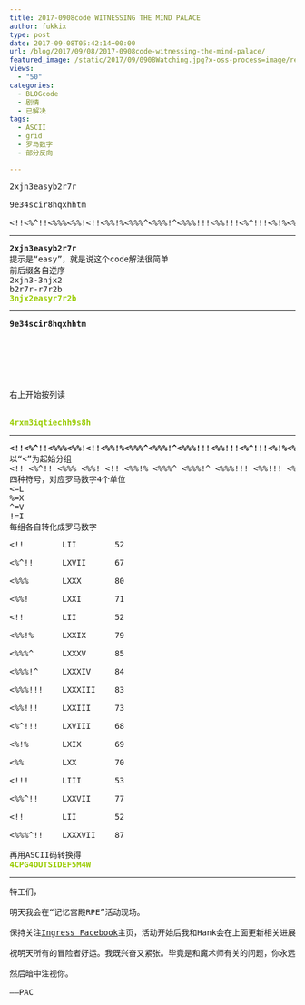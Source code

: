 ```yaml
---
title: 2017-0908code WITNESSING THE MIND PALACE
author: fukkix
type: post
date: 2017-09-08T05:42:14+00:00
url: /blog/2017/09/08/2017-0908code-witnessing-the-mind-palace/
featured_image: /static/2017/09/0908Watching.jpg?x-oss-process=image/resize,m_fill,w_700,h_220
views:
  - "50"
categories:
  - BLOGcode
  - 剧情
  - 已解决
tags:
  - ASCII
  - grid
  - 罗马数字
  - 部分反向

---
```

<pre>2xjn3easyb2r7r

9e34scir8hqxhhtm

&lt;!!&lt;%^!!&lt;%%%&lt;%%!&lt;!!&lt;%%!%&lt;%%%^&lt;%%%!^&lt;%%%!!!&lt;%%!!!&lt;%^!!!&lt;%!%&lt;%%&lt;!!!&lt;%%^!!&lt;!!&lt;%%%^!!
<!--more--></pre>

* * *

<pre><strong>2xjn3easyb2r7r
</strong>提示是“easy”，就是说这个code解法很简单
前后缀各自逆序
2xjn3-3njx2
b2r7r-r7r2b<strong>
<span style="color: #99cc00;">3njx2easyr7r2b</span></strong></pre>

* * *

<pre><strong>9e34scir8hqxhhtm
</strong>


<table border="0" cellpading="0" cellspacing="0"   >
  
  	
  
</table>

右上开始按列读

<strong>
<span style="color: #99cc00;">4rxm3iqtiechh9s8h</span></strong></pre>

* * *

<pre><strong>&lt;!!&lt;%^!!&lt;%%%&lt;%%!&lt;!!&lt;%%!%&lt;%%%^&lt;%%%!^&lt;%%%!!!&lt;%%!!!&lt;%^!!!&lt;%!%&lt;%%&lt;!!!&lt;%%^!!&lt;!!&lt;%%%^!!
</strong>以“&lt;”为起始分组
&lt;!! &lt;%^!! &lt;%%% &lt;%%! &lt;!! &lt;%%!% &lt;%%%^ &lt;%%%!^ &lt;%%%!!! &lt;%%!!! &lt;%^!!! &lt;%!% &lt;%% &lt;!!! &lt;%%^!! &lt;!! &lt;%%%^!!
四种符号，对应罗马数字4个单位
&lt;=L
%=X
^=V
!=I
每组各自转化成罗马数字</pre>

<pre>&lt;!!        LII        52

&lt;%^!!      LXVII      67

&lt;%%%       LXXX       80

&lt;%%!       LXXI       71

&lt;!!        LII        52

&lt;%%!%      LXXIX      79

&lt;%%%^      LXXXV      85

&lt;%%%!^     LXXXIV     84

&lt;%%%!!!    LXXXIII    83

&lt;%%!!!     LXXIII     73

&lt;%^!!!     LXVIII     68

&lt;%!%       LXIX       69

&lt;%%        LXX        70

&lt;!!!       LIII       53

&lt;%%^!!     LXXVII     77

&lt;!!        LII        52

&lt;%%%^!!    LXXXVII    87

再用ASCII码转换得
<span style="color: #99cc00;"><strong>4CPG4OUTSIDEF5M4W</strong></span></pre>

* * *

<pre>特工们，

明天我会在“记忆宫殿RPE”活动现场。

保持关注<a href="https://www.facebook.com/Ingress/">Ingress Facebook</a>主页，活动开始后我和Hank会在上面更新相关进展。如果想近距离感受这个活动的话可以移步<a href="https://www.twitch.tv/ingress">Twitch</a>。

祝明天所有的冒险者好运。我既兴奋又紧张。毕竟是和魔术师有关的问题，你永远不知道要面对的是什么，而他们最后手里总是一堆手牌……

然后暗中注视你。

——PAC</pre>